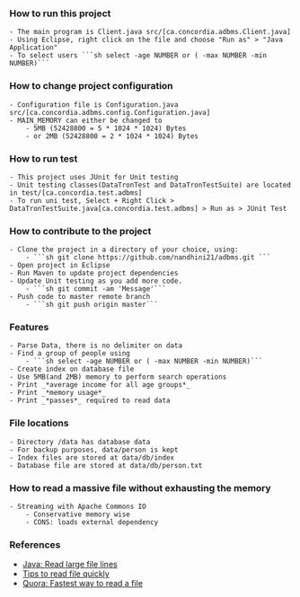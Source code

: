 ### How to run this project 

	- The main program is Client.java src/[ca.concordia.adbms.Client.java]
	- Using Eclipse, right click on the file and choose "Run as" > "Java Application"
	- To select users ```sh select -age NUMBER or ( -max NUMBER -min NUMBER)```
	
### How to change project configuration 

	- Configuration file is Configuration.java src/[ca.concordia.adbms.config.Configuration.java]
	- MAIN_MEMORY can either be changed to 
		- 5MB (52428800 = 5 * 1024 * 1024) Bytes 
		- or 2MB (52428800 = 2 * 1024 * 1024) Bytes

### How to run test 

	- This project uses JUnit for Unit testing
	- Unit testing classes(DataTronTest and DataTronTestSuite) are located in test/[ca.concordia.test.adbms]
	- To run uni test, Select + Right Click > DataTronTestSuite.java[ca.concordia.test.adbms] > Run as > JUnit Test
	
### How to contribute to the project
	
	- Clone the project in a directory of your choice, using:
		- ```sh git clone https://github.com/nandhini21/adbms.git ```
	- Open project in Eclipse 
	- Run Maven to update project dependencies 
	- Update Unit testing as you add more code. 
		- ```sh git commit -am 'Message'```
	- Push code to master remote branch
		- ```sh git push origin master```

### Features
	
	- Parse Data, there is no delimiter on data 
	- Find a group of people using 
		- ```sh select -age NUMBER or ( -max NUMBER -min NUMBER)```
	- Create index on database file
	- Use 5MB(and 2MB) memory to perform search operations  
	- Print _*average income for all age groups*_ 
	- Print _*memory usage*_
	- Print _*passes*_ required to read data

### File locations 
	
	- Directory /data has database data
	- For backup purposes, data/person is kept
	- Index files are stored at data/db/index
	- Database file are stored at data/db/person.txt
	
### How to read a massive file without exhausting the memory 
	
	- Streaming with Apache Commons IO 
		- Conservative memory wise
		- CONS: loads external dependency 

### References 
		
- [Java: Read large file lines](http://www.baeldung.com/java-read-lines-large-file)
- [Tips to read file quickly](http://nadeausoftware.com/articles/2008/02/java_tip_how_read_files_quickly)
- [Quora: Fastest way to read a file](https://www.quora.com/What-is-the-fastest-way-to-read-a-large-file-in-Java-3-4gb-line-by-line)
